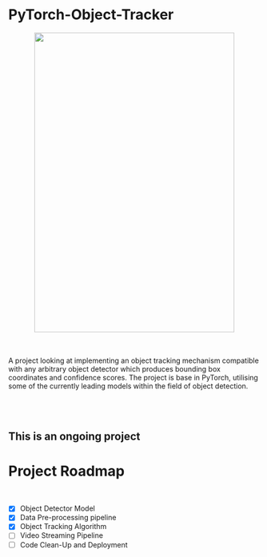 # PyTorch-Object-Tracker
<p align="center">
  <img src="Assets/Detector.jpg" width="400" height="600" /></img>
</p>
          
<br><br>
A project looking at implementing an object tracking mechanism compatible with any arbitrary object detector which produces bounding box coordinates and confidence scores. The project is base in PyTorch, utilising some of the currently leading models within the field of object detection.
<br><br>
<br><br>
<h2>This is an ongoing project</h2>
<h1>Project Roadmap</h1>
<br>

- [x] Object Detector Model
- [x] Data Pre-processing pipeline
- [x] Object Tracking Algorithm
- [ ] Video Streaming Pipeline
- [ ] Code Clean-Up and Deployment
